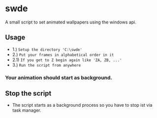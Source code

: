 # swde
A small script to set animated wallpapers using the windows api.
## Usage
* 1.) ```Setup the directory 'C:\swde'```
* 2.) ```Put your frames in alphabetical order in it```
* 2.1) ```If you get to Z begin again like 'ZA, ZB, ...'```
* 3.) ```Run the script from anywhere```

### Your animation should start as background.
## Stop the script
* The script starts as a background process so you have to stop ist via task manager.
